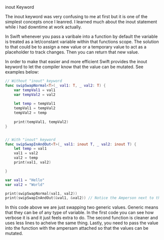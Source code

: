 inout Keyword 

The inout keyword was very confusing to me at first but it is one of the simplest concepts once I leanred. I learned much about the inout statement while i had downtime at work actually. 

In Swift whenever you pass a varibale into a function by default the variable is treated as a let/constant variable within that functions scope. The solution to that could be to assign a new value or a temporary value 
to act as a placeholder to track changes. Then you can return that new value. 

In order to make that easier and more efficient Swift provides the inout keyword to let the compiler know that the value can be mutated. See examples below: 


```swift 
// Without "inout" keyword
func swipSwapNormal<T>(_ val1: T, _ val2: T) {
    var tempVal1 = val1
    var tempVal2 = val2
    
    let temp = tempVal1
    tempVal1 = tempVal2
    tempVal2 = temp
    
    print(tempVal1, tempVal2)
}


// With "inout" keyword
func swipSwapInAndOut<T>(_ val1: inout T, _ val2: inout T) {
    let temp = val1
    val1 = val2
    val2 = temp
    print(val1, val2)

}

var val1 = "Hello"
var val2 = "World"

print(swipSwapNormal(val1, val2))
print(swipSwapInAndOut(&val1, &val2)) // Notice the Amperson next to the "inout" value being passed in.

```

In this code above we are just swapping two generic values. Generic means that they can be of any type of variable. In the first code you can see how verbose it is and it just feels extra to do. The
second function is cleaner and uses less lines to acheive the same thing. Lastly, you need to pass the value into the function with the ampersam attached so that the values can be mutated. 




